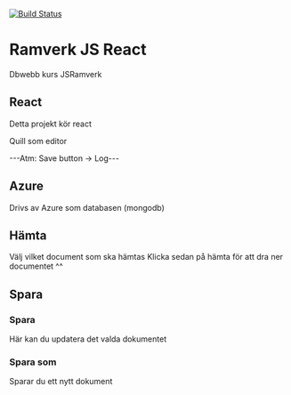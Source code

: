 [![Build Status](https://app.travis-ci.com/AreonL/jsramverk.svg?branch=master)](https://app.travis-ci.com/AreonL/jsramverk)

# Ramverk JS React

Dbwebb kurs JSRamverk

## React

Detta projekt kör react

Quill som editor

---Atm: Save button -> Log---

## Azure

Drivs av Azure som databasen (mongodb)

## Hämta

Välj vilket document som ska hämtas
Klicka sedan på hämta för att dra ner documentet ^^

## Spara

### Spara
Här kan du updatera det valda dokumentet

### Spara som
Sparar du ett nytt dokument
